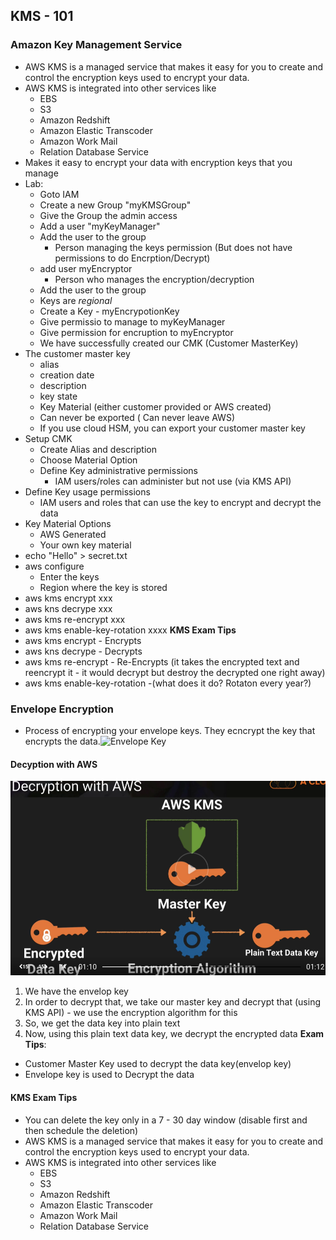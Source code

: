 ## KMS - 101

### Amazon Key Management Service
* AWS KMS is a managed service that makes it easy for you to create and control the encryption keys used to encrypt your data.
* AWS KMS is integrated into other services like 
	* EBS
	* S3
	* Amazon Redshift
	* Amazon Elastic Transcoder
	* Amazon Work Mail
	* Relation Database Service
* Makes it easy to encrypt your data with encryption keys that you manage
* Lab:
	* Goto IAM
	* Create a new Group "myKMSGroup"
	* Give the Group the admin access 
	* Add a user "myKeyManager"
	* Add the user to the group
		* Person managing the keys permission (But does not have permissions to do Encrption/Decrypt)
	* add user myEncryptor
		* Person who manages the encryption/decryption
	* Add the user to the group
	* Keys are _regional_
	* Create a Key - myEncrypotionKey
	* Give permissio to manage to myKeyManager
	* Give permission for encruption to myEncryptor
	* We have successfully created our CMK (Customer MasterKey)
* The customer master key
	* alias
	* creation date
	* description
	* key state
	* Key Material (either customer provided or AWS created)
	* Can never be exported ( Can never leave AWS)
	* If you use cloud HSM, you can export your customer master key
* Setup CMK
	* Create Alias and description
	* Choose Material Option
	* Define Key administrative permissions
		* IAM users/roles can administer but not use (via KMS API)
* Define Key usage permissions
	* IAM users and roles that can use the key to encrypt and decrypt the data
* Key Material Options
	* AWS Generated
	* Your own key material
* echo "Hello" > secret.txt
* aws configure
	* Enter the keys
	* Region where the key is stored
* aws kms encrypt xxx
* aws kns decrype xxx
* aws kms re-encrypt xxx
* aws kms enable-key-rotation xxxx
**KMS Exam Tips**
* aws kms encrypt - Encrypts
* aws kns decrype - Decrypts
* aws kms re-encrypt - Re-Encrypts (it takes the encrypted text and reencrypt it - it would decrypt but destroy the decrypted one right away)
* aws kms enable-key-rotation -(what does it do? Rotaton every year?)

### Envelope Encryption
* Process of encrypting your envelope keys. They ecncrypt the key that encrypts the data.![Envelope Key](https://docs.aws.amazon.com/kms/latest/developerguide/images/key-hierarchy-cmk.png)

#### Decyption with AWS
![Decryption with AWS](https://github.com/nkamatam/Exams/blob/master/CDA/DecryptionWithAWS.png)

1. We have the envelop key
2. In order to decrypt that, we take our master key and decrypt that (using KMS API) - we use the encryption algorithm for this
3. So, we get the data key into plain text
4. Now, using this plain text data key, we decrypt the encrypted data
**Exam Tips**:
* Customer Master Key used to decrypt the data key(envelop key)
* Envelope key is used to Decrypt the data

#### KMS Exam Tips
* You can delete the key only in a 7 - 30 day window (disable first and then schedule the deletion)
* AWS KMS is a managed service that makes it easy for you to create and control the encryption keys used to encrypt your data.
* AWS KMS is integrated into other services like 
	* EBS
	* S3
	* Amazon Redshift
	* Amazon Elastic Transcoder
	* Amazon Work Mail
	* Relation Database Service





<!--stackedit_data:
eyJoaXN0b3J5IjpbNjg5NDU1NjM2LDI2MzI2NDE0NCwtNDI0Mj
Y1NTYzLC0xODQyNzk5MzQzLC0xNzM0NTc3MTcyLDE1NTkxODg2
MywtMTAyNjkyOTE5LDg4MzI0ODYwMSwxNjUxMjk2NDg5XX0=
-->
